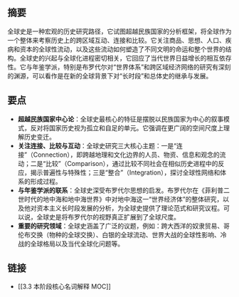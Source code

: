 ## 摘要

全球史是一种宏观的历史研究路径，它试图超越民族国家的分析框架，将全球作为一个整体来考察历史上的跨区域互动、连接和比较。它关注商品、思想、人口、疾病和资本的全球性流动，以及这些流动如何塑造了不同文明的命运和整个世界的结构。全球史的兴起与全球化进程密切相关，它回应了当代世界日益增长的相互依存性。它与年鉴学派，特别是布罗代尔对“世界体系”和跨区域经济网络的研究有深刻的渊源，可以看作是在新的全球背景下对“长时段”和总体史的继承与发展。

## 要点

- **超越民族国家中心论**：全球史最核心的特征是摆脱以民族国家为中心的叙事模式，反对将国家历史视为孤立和自足的单元。它强调在更广阔的空间尺度上理解历史变迁。
- **关注连接、比较与互动**：全球史研究三大核心主题：一是“连接”（Connection），即跨越地理和文化边界的人员、物资、信息和观念的流动；二是“比较”（Comparison），通过比较不同社会在相似历史进程中的反应，揭示普遍性与特殊性；三是“整合”（Integration），探讨全球性网络和体系的形成过程。
- **与年鉴学派的联系**：全球史深受布罗代尔思想的启发。布罗代尔在《菲利普二世时代的地中海和地中海世界》中对地中海这一“世界经济体”的整体研究，以及他对资本主义长时段发展的分析，为全球史提供了理论范式和研究议程。可以说，全球史是将布罗代尔的视野真正扩展到了全球尺度。
- **重要的研究领域**：全球史涵盖了广泛的议题，例如：跨大西洋的奴隶贸易、哥伦布交换（物种的全球交换）、白银的全球流动、世界大战的全球性影响、冷战的全球格局以及当代全球化问题等。

## 链接

- [[3.3 本阶段核心名词解释 MOC]]
